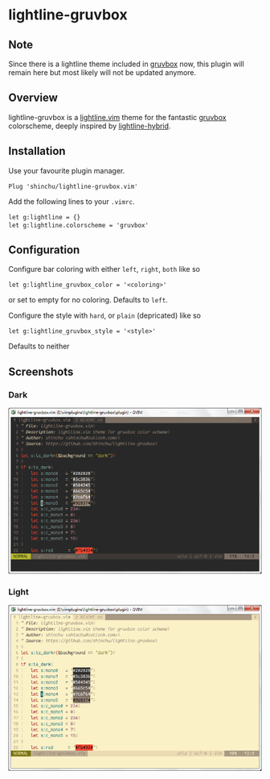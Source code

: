 lightline-gruvbox
=================

Note
-----------------
Since there is a lightline theme included in [gruvbox](https://github.com/gruvbox-community/gruvbox/tree/50e0a8227826418b9e94281ef3abaffd82041f24) now, this plugin will remain here but most likely will not be updated anymore.

Overview
-----------------
lightline-gruvbox is a [lightline.vim](https://github.com/itchyny/lightline.vim) theme for the fantastic [gruvbox](https://github.com/morhetz/gruvbox) colorscheme, deeply inspired by [lightline-hybrid](https://github.com/cocopon/lightline-hybrid.vim).

Installation
----------------
Use your favourite plugin manager.
```vim
Plug 'shinchu/lightline-gruvbox.vim'
```
Add the following lines to your `.vimrc`.
```vim
let g:lightline = {}
let g:lightline.colorscheme = 'gruvbox'
```

Configuration
----------------

Configure bar coloring with either `left`, `right`, `both` like so
```vim
let g:lightline_gruvbox_color = '<coloring>'
```
or set to empty for no coloring. Defaults to `left`.

Configure the style with `hard`, or `plain` (depricated) like so
```vim
let g:lightline_gruvbox_style = '<style>'
```
Defaults to neither

Screenshots
----------------
### Dark
![dark](https://raw.githubusercontent.com/shinchu/images/master/lightline-gruvbox/dark.png)

### Light
![light](https://raw.githubusercontent.com/shinchu/images/master/lightline-gruvbox/light.png)
